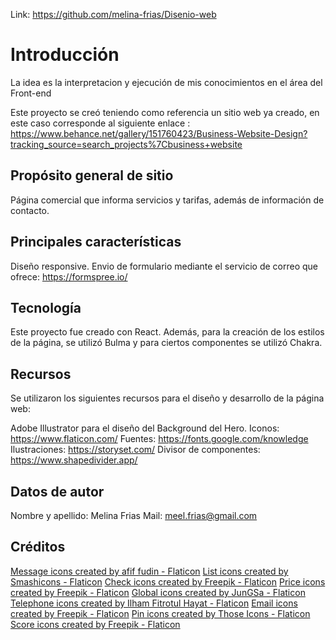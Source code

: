 Link: https://github.com/melina-frias/Disenio-web

# Introducción

La idea es la interpretacion y ejecución de mis conocimientos en el área del Front-end

Este proyecto se creó teniendo como referencia un sitio web ya creado, en este caso corresponde al siguiente enlace : https://www.behance.net/gallery/151760423/Business-Website-Design?tracking_source=search_projects%7Cbusiness+website



## Propósito general de sitio

Página comercial que informa servicios y tarifas, además de información de contacto.

## Principales características 

Diseño responsive.
Envio de formulario mediante el servicio de correo que ofrece: https://formspree.io/

## Tecnología

Este proyecto fue creado con React. Además, para la creación de los estilos de la página, se utilizó Bulma y para ciertos componentes se utilizó Chakra.


## Recursos

Se utilizaron los siguientes recursos para el diseño y desarrollo de la página web:

Adobe Illustrator para el diseño del Background del Hero.
Iconos: https://www.flaticon.com/
Fuentes: https://fonts.google.com/knowledge
Ilustraciones: https://storyset.com/
Divisor de componentes: https://www.shapedivider.app/


## Datos de autor

Nombre y apellido: Melina Frias
Mail: meel.frias@gmail.com


## Créditos

<a href="https://www.flaticon.com/free-icons/message" title="message icons">Message icons created by afif fudin - Flaticon</a>
<a href="https://www.flaticon.com/free-icons/list" title="list icons">List icons created by Smashicons - Flaticon</a>
<a href="https://www.flaticon.com/free-icons/check" title="check icons">Check icons created by Freepik - Flaticon</a>
<a href="https://www.flaticon.com/free-icons/price" title="price icons">Price icons created by Freepik - Flaticon</a>
<a href="https://www.flaticon.com/free-icons/global" title="global icons">Global icons created by JunGSa - Flaticon</a>
<a href="https://www.flaticon.com/free-icons/telephone" title="telephone icons">Telephone icons created by Ilham Fitrotul Hayat - Flaticon</a>
<a href="https://www.flaticon.com/free-icons/email" title="email icons">Email icons created by Freepik - Flaticon</a>
<a href="https://www.flaticon.com/free-icons/pin" title="pin icons">Pin icons created by Those Icons - Flaticon</a>
<a href="https://www.flaticon.com/free-icons/score" title="score icons">Score icons created by Freepik - Flaticon</a>


